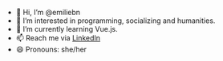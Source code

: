 - 👋 Hi, I’m @emiliebn
- 👀 I’m interested in programming, socializing and humanities.
- 🌱 I’m currently learning Vue.js.
- 📫 Reach me via [LinkedIn](https://www.linkedin.com/in/emilie-borve-nylen/)
- 😄 Pronouns: she/her
